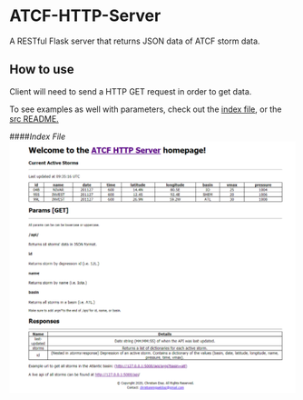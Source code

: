# ATCF-HTTP-Server
A RESTful Flask server that returns JSON data of ATCF storm data.  

## How to use
Client will need to send a HTTP GET request in order to get data.  

To see examples as well with parameters, check out the [index file](127.0.0.1:5000), or the [src README.](src/README.md)

####*Index File*
![alt text](images/home_page_example.png "Title")